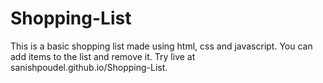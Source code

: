 # Shopping-List
This is a basic shopping list made using html, css and javascript. You can add items to the list and remove it.
Try live at sanishpoudel.github.io/Shopping-List.